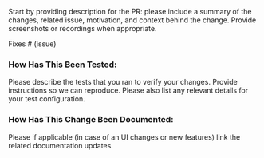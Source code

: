 Start by providing description for the PR: please include a summary of the changes, related issue, motivation, and context behind the change. Provide screenshots or recordings when appropriate. 

Fixes # (issue)

### How Has This Been Tested: 

Please describe the tests that you ran to verify your changes. Provide instructions so we can reproduce. Please also list any relevant details for your test configuration.

### How Has This Change Been Documented:

Please if applicable (in case of an UI changes or new features) link the related documentation updates.



